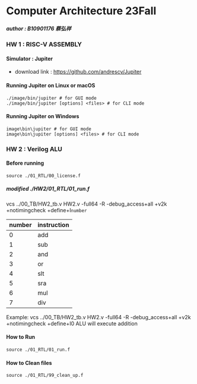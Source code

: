 # Computer Architecture 23Fall
##### author : B10901176 蔡弘祥

### HW 1 : RISC-V ASSEMBLY
#### Simulator : Jupiter
* download link : https://github.com/andrescv/Jupiter
#### Running Jupiter on Linux or macOS

```shell
./image/bin/jupiter # for GUI mode
./image/bin/jupiter [options] <files> # for CLI mode
```

#### Running Jupiter on Windows
```shell
image\bin\jupiter # for GUI mode
image\bin\jupiter [options] <files> # for CLI mode
```

### HW 2 : Verilog ALU
#### Before running
```shell
source ./01_RTL/00_license.f
```
##### modified ./HW2/01_RTL/01_run.f

vcs ../00_TB/HW2_tb.v HW2.v -full64 -R -debug_access+all +v2k +notimingcheck +define+I`number`

|number |instruction|
|-------|-----------|
|0      |add        |
|1      |sub        |
|2      |and        |
|3      |or         |
|4      |slt        |
|5      |sra        |
|6      |mul        |
|7      |div        |

Example:
vcs ../00_TB/HW2_tb.v HW2.v -full64 -R -debug_access+all +v2k +notimingcheck +define+I0
ALU will execute addition
  

#### How to Run
```shell
source ./01_RTL/01_run.f
```

#### How to Clean files
```shell
source ./01_RTL/99_clean_up.f
```